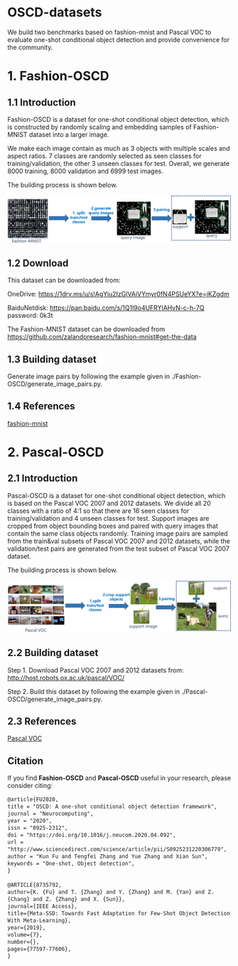 # OSCD-datasets
We build two benchmarks based on fashion-mnist and Pascal VOC to evaluate one-shot conditional object detection and provide convenience for the community.  

# 1. Fashion-OSCD

## 1.1 Introduction

Fashion-OSCD is a dataset for one-shot conditional object detection, which is constructed by randomly scaling and embedding samples of Fashion-MNIST dataset into a larger image.

We make each image contain as much as 3 objects with multiple scales and aspect ratios. 7 classes are randomly selected as seen classes for training/validation, the other 3 unseen classes for test. Overall, we generate 8000 training, 8000 validation and 6999 test images. 

The building process is shown below.

![fashionOSCDpipeline](./Fashion-OSCD/fashionOSCDpipeline.png) 

## 1.2 Download

This dataset can be downloaded from:

OneDrive: https://1drv.ms/u/s!AgYiu2IzGlVAiVYmyr0fN4PSUeYX?e=jKZgdm

BaiduNetdisk: https://pan.baidu.com/s/1Q1l9o4UFRYlAHvN-c-h-7Q  password: 0k3t 

The Fashion-MNIST dataset can be downloaded from  https://github.com/zalandoresearch/fashion-mnist#get-the-data

## 1.3 Building dataset

Generate image pairs by following the example given in ./Fashion-OSCD/generate_image_pairs.py.

## 1.4 References
[fashion-mnist](https://github.com/zalandoresearch/fashion-mnist)

# 2. Pascal-OSCD

## 2.1 Introduction

Pascal-OSCD is a dataset for one-shot conditional object detection, which is based on the Pascal VOC 2007 and 2012 datasets. We divide all 20 classes with a ratio of 4:1 so that there are 16 seen classes for training/validation and 4 unseen classes for test. Support images are cropped from object bounding
boxes and paired with query images that contain the same class objects randomly. Training image pairs are sampled from the train&val subsets of Pascal VOC 2007 and 2012 datasets, while the validation/test pairs are generated from the test subset of Pascal VOC 2007 dataset.  

The building process is shown below.

![PascalOSCDpipeline](./Pascal-OSCD/PascalOSCDpipeline.png)

## 2.2 Building dataset

Step 1. Download Pascal VOC 2007 and 2012 datasets from: http://host.robots.ox.ac.uk/pascal/VOC/

Step 2. Build this dataset by following the example given in ./Pascal-OSCD/generate_image_pairs.py.

## 2.3 References

[Pascal VOC](http://host.robots.ox.ac.uk/pascal/VOC/)

## Citation
If you find **Fashion-OSCD** and **Pascal-OSCD** useful in your research, please consider citing:

```
@article{FU2020,
title = "OSCD: A one-shot conditional object detection framework",
journal = "Neurocomputing",
year = "2020",
issn = "0925-2312",
doi = "https://doi.org/10.1016/j.neucom.2020.04.092",
url = "http://www.sciencedirect.com/science/article/pii/S0925231220306779",
author = "Kun Fu and Tengfei Zhang and Yue Zhang and Xian Sun",
keywords = "One-shot, Object detection",
}

@ARTICLE{8735792,  
author={K. {Fu} and T. {Zhang} and Y. {Zhang} and M. {Yan} and Z. {Chang} and Z. {Zhang} and X. {Sun}},  
journal={IEEE Access},   
title={Meta-SSD: Towards Fast Adaptation for Few-Shot Object Detection With Meta-Learning},   
year={2019},  
volume={7},  
number={},  
pages={77597-77606},
}
```
